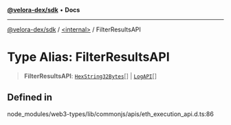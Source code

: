 [**@velora-dex/sdk**](../../README.md) • **Docs**

***

[@velora-dex/sdk](../../globals.md) / [\<internal\>](../README.md) / FilterResultsAPI

# Type Alias: FilterResultsAPI

> **FilterResultsAPI**: [`HexString32Bytes`](HexString32Bytes.md)[] \| [`LogAPI`](../namespaces/Users_alexeyshchur_Desktop_Repos_paraswap-sdk_node_modules_web3-types_lib_commonjs_index/type-aliases/LogAPI.md)[]

## Defined in

node\_modules/web3-types/lib/commonjs/apis/eth\_execution\_api.d.ts:86
